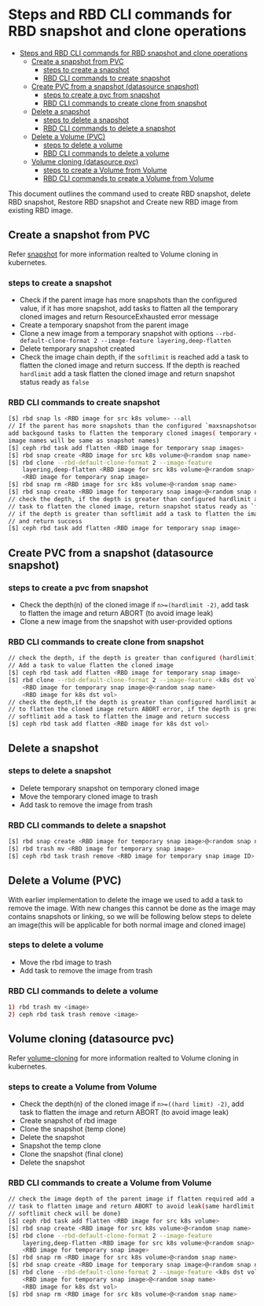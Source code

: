 # Steps and RBD CLI commands for RBD snapshot and clone operations

- [Steps and RBD CLI commands for RBD snapshot and clone operations](#steps-and-rbd-cli-commands-for-rbd-snapshot-and-clone-operations)
  - [Create a snapshot from PVC](#create-a-snapshot-from-pvc)
    - [steps to create a snapshot](#steps-to-create-a-snapshot)
    - [RBD CLI commands to create snapshot](#rbd-cli-commands-to-create-snapshot)
  - [Create PVC from a snapshot (datasource snapshot)](#create-pvc-from-a-snapshot-datasource-snapshot)
    - [steps to create a pvc from snapshot](#steps-to-create-a-pvc-from-snapshot)
    - [RBD CLI commands to create clone from snapshot](#rbd-cli-commands-to-create-clone-from-snapshot)
  - [Delete a snapshot](#delete-a-snapshot)
    - [steps to delete a snapshot](#steps-to-delete-a-snapshot)
    - [RBD CLI commands to delete a snapshot](#rbd-cli-commands-to-delete-a-snapshot)
  - [Delete a Volume (PVC)](#delete-a-volume-pvc)
    - [steps to delete a volume](#steps-to-delete-a-volume)
    - [RBD CLI commands to delete a volume](#rbd-cli-commands-to-delete-a-volume)
  - [Volume cloning (datasource pvc)](#volume-cloning-datasource-pvc)
    - [steps to create a Volume from Volume](#steps-to-create-a-volume-from-volume)
    - [RBD CLI commands to create a Volume from Volume](#rbd-cli-commands-to-create-a-volume-from-volume)

This document outlines the command used to create RBD snapshot, delete RBD
snapshot, Restore RBD snapshot and Create new RBD image from existing RBD image.

## Create a snapshot from PVC

Refer [snapshot](https://kubernetes.io/docs/concepts/storage/volume-snapshots/)
for more information realted to Volume cloning in kubernetes.

### steps to create a snapshot

- Check if the parent image has more snapshots than the configured value, if
  it has more snapshot, add tasks to flatten all the temporary cloned images
  and return ResourceExhausted error message
- Create a temporary snapshot from the parent image
- Clone a new image from a temporary snapshot with options
  `--rbd-default-clone-format 2 --image-feature layering,deep-flatten`
- Delete temporary snapshot created
- Check the image chain depth, if the `softlimit` is reached add a task to flatten
  the cloned image and return success. If the depth is reached `hardlimit` add a
  task flatten the cloned image and return snapshot status ready as `false`

### RBD CLI commands to create snapshot

```bash
[$] rbd snap ls <RBD image for src k8s volume> --all
// If the parent has more snapshots than the configured `maxsnapshotsonimage`
add backgound tasks to flatten the temporary cloned images( temporary cloned
image names will be same as snapshot names)
[$] ceph rbd task add flatten <RBD image for temporary snap images>
[$] rbd snap create <RBD image for src k8s volume>@<random snap name>
[$] rbd clone --rbd-default-clone-format 2 --image-feature
    layering,deep-flatten <RBD image for src k8s volume>@<random snap>
    <RBD image for temporary snap image>
[$] rbd snap rm <RBD image for src k8s volume>@<random snap name>
[$] rbd snap create <RBD image for temporary snap image>@<random snap name>
// check the depth, if the depth is greater than configured hardlimit add a
// task to flatten the cloned image, return snapshot status ready as `false`,
// if the depth is greater than softlimit add a task to flatten the image
// and return success
[$] ceph rbd task add flatten <RBD image for temporary snap image>
```

## Create PVC from a snapshot (datasource snapshot)

### steps to create a pvc from snapshot

- Check the depth(n) of the cloned image if `n>=(hardlimit -2)`, add task to
  flatten the image and return ABORT (to avoid image leak)
- Clone a new image from the snapshot with user-provided options

### RBD CLI commands to create clone from snapshot

```bash
// check the depth, if the depth is greater than configured (hardlimit)
// Add a task to value flatten the cloned image
[$] ceph rbd task add flatten <RBD image for temporary snap image>
[$] rbd clone --rbd-default-clone-format 2 --image-feature <k8s dst vol config>
    <RBD image for temporary snap image>@<random snap name>
    <RBD image for k8s dst vol>
// check the depth,if the depth is greater than configured hardlimit add a task
// to flatten the cloned image return ABORT error, if the depth is greater than
// softlimit add a task to flatten the image and return success
[$] ceph rbd task add flatten <RBD image for k8s dst vol>
```

## Delete a snapshot

### steps to delete a snapshot

- Delete temporary snapshot on temporary cloned image
- Move the temporary cloned image to trash
- Add task to remove the image from trash

### RBD CLI commands to delete a snapshot

```bash
[$] rbd snap create <RBD image for temporary snap image>@<random snap name>
[$] rbd trash mv <RBD image for temporary snap image>
[$] ceph rbd task trash remove <RBD image for temporary snap image ID>
```

## Delete a Volume (PVC)

With earlier implementation to delete the image we used to add a task to remove
the image. With new changes this cannot be done as the image may contains
snapshots or linking, so we will be following below steps to delete an
image(this will be applicable for both normal image and cloned image)

### steps to delete a volume

- Move the rbd image to trash
- Add task to remove the image from trash

### RBD CLI commands to delete a volume

```bash
1) rbd trash mv <image>
2) ceph rbd task trash remove <image>
```

## Volume cloning (datasource pvc)

Refer
[volume-cloning](https://kubernetes.io/docs/concepts/storage/volume-pvc-datasource/)
for more information realted to Volume cloning in kubernetes.

### steps to create a Volume from Volume

- Check the depth(n) of the cloned image if `n>=((hard limit) -2)`, add task to
  flatten the image and return ABORT (to avoid image leak)
- Create snapshot of rbd image
- Clone the snapshot (temp clone)
- Delete the snapshot
- Snapshot the temp clone
- Clone the snapshot (final clone)
- Delete the snapshot

### RBD CLI commands to create a Volume from Volume

```bash
// check the image depth of the parent image if flatten required add a
// task to flatten image and return ABORT to avoid leak(same hardlimit and
// softlimit check will be done)
[$] ceph rbd task add flatten <RBD image for src k8s volume>
[$] rbd snap create <RBD image for src k8s volume>@<random snap name>
[$] rbd clone --rbd-default-clone-format 2 --image-feature
    layering,deep-flatten <RBD image for src k8s volume>@<random snap>
    <RBD image for temporary snap image>
[$] rbd snap rm <RBD image for src k8s volume>@<random snap name>
[$] rbd snap create <RBD image for temporary snap image>@<random snap name>
[$] rbd clone --rbd-default-clone-format 2 --image-feature <k8s dst vol config>
    <RBD image for temporary snap image>@<random snap name>
    <RBD image for k8s dst vol>
[$] rbd snap rm <RBD image for src k8s volume>@<random snap name>
```

